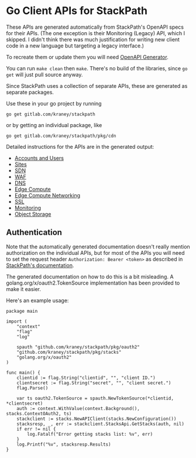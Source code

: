 # Go Client APIs for StackPath

These APIs are generated automatically from StackPath's OpenAPI specs for their
APIs. (The one exception is their Monitoring (Legacy) API, which I skipped. I
didn't think there was much justification for writing new client code in a new
language but targeting a legacy interface.)

To recreate them or update them you will need [OpenAPI Generator](https://github.com/OpenAPITools/openapi-generator).

You can run `make clean` then `make`. There's no build of the libraries, since
`go get` will just pull source anyway.

Since StackPath uses a collection of separate APIs, these are generated as
separate packages.

Use these in your go project by running

```
go get gitlab.com/kraney/stackpath
```

or by getting an individual package, like

```
go get gitlab.com/kraney/stackpath/pkg/cdn
```

Detailed instructions for the APIs are in the generated output:

- [Accounts and Users](tree/master/pkg/accounts_and_users/README.md)
- [Sites](tree/master/pkg/sites/README.md)
- [SDN](tree/master/pkg/cdn/README.md)
- [WAF](tree/master/pkg/waf/README.md)
- [DNS](tree/master/pkg/dns/README.md)
- [Edge Compute](tree/master/pkg/edge_compute/README.md)
- [Edge Compute Networking](tree/master/pkg/edge_compute_networking/README.md)
- [SSL](tree/master/pkg/ssl/README.md)
- [Monitoring](tree/master/pkg/monitoring/README.md)
- [Object Storage](tree/master/pkg/object_storage/README.md)

## Authentication

Note that the automatically generated documentation doesn't really mention authorization on the individual APIs, but for most of the APIs you will need to set the request header `Authorization: Bearer <token>` as described in [StackPath's documentation](https://stackpath.dev/docs/stackpath-api-authentication).

The generated documentation on how to do this is a bit misleading. A golang.org/x/oauth2.TokenSource implementation has been provided to make it easier.

Here's an example usage:

```golang
package main

import (
	"context"
	"flag"
	"log"

	spauth "github.com/kraney/stackpath/pkg/oauth2"
	"github.com/kraney/stackpath/pkg/stacks"
	"golang.org/x/oauth2"
)

func main() {
	clientid := flag.String("clientid", "", "client ID.")
	clientsecret := flag.String("secret", "", "client secret.")
	flag.Parse()

	var ts oauth2.TokenSource = spauth.NewTokenSource(*clientid, *clientsecret)
	auth := context.WithValue(context.Background(), stacks.ContextOAuth2, ts)
	stackclient := stacks.NewAPIClient(stacks.NewConfiguration())
	stacksresp, _, err := stackclient.StacksApi.GetStacks(auth, nil)
	if err != nil {
		log.Fatalf("Error getting stacks list: %v", err)
	}
	log.Printf("%v", stacksresp.Results)
}
```
